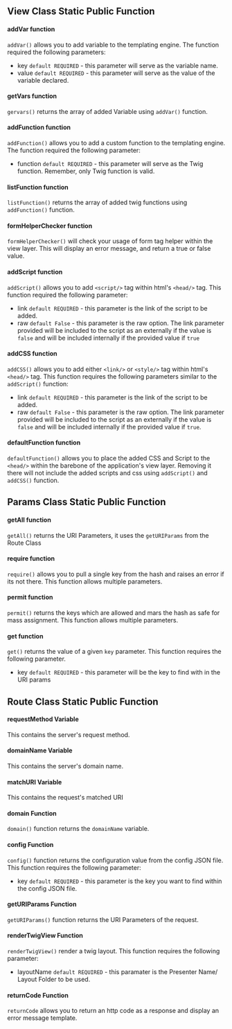 ## View Class Static Public Function
#### addVar function
``addVar()`` allows you to add variable to the templating engine. The function required the following parameters:
* key ``default REQUIRED`` - this parameter will serve as the variable name.
* value ``default REQUIRED`` - this parameter will serve as the value of the variable declared.

#### getVars function
``gervars()`` returns the array of added Variable using ``addVar()``  function.

#### addFunction function
``addFunction()`` allows you to add a custom function to the templating engine. The function required the following parameter:
* function ``default REQUIRED`` - this parameter will serve as the Twig function. Remember, only Twig function is valid.

#### listFunction function
``listFunction()`` returns the array of added twig functions using ``addFunction()`` function.

#### formHelperChecker function
``formHelperChecker()`` will check your usage of form tag helper within the view layer. This will display an error message, and return a true or false value.

#### addScript function
``addScript()`` allows you to add ``<script/>`` tag within html's ``<head/>`` tag. This function required the following parameter:
* link ``default REQUIRED`` - this parameter is the link of the script to be added. 
* raw ``default False`` - this parameter is the raw option. The link parameter provided will be included to the script as an externally if the value is ``false`` and will be included internally if the provided value if ``true``

#### addCSS function
``addCSS()`` allows you to add either ``<link/>`` or ``<style/>`` tag within html's ``<head/>``  tag. This function requires the following parameters similar to the ``addScript()`` function:
* link ``default REQUIRED`` - this parameter is the link of the script to be added. 
* raw ``default False`` - this parameter is the raw option. The link parameter provided will be included to the script as an externally if the value is ``false`` and will be included internally if the provided value if ``true``.

#### defaultFunction function
``defaultFunction()`` allows you to place the added CSS and Script to the ``<head/>`` within the barebone of the application's view layer. Removing it there will not include the added scripts and css using ``addScript()`` and ``addCSS()`` function.

## Params Class Static Public Function
#### getAll function
``getAll()`` returns the URI Parameters, it uses the ``getURIParams`` from the Route Class 

#### require function
``require()`` allows you to pull a single key from the hash and raises an error if its not there. This function allows multiple parameters.

#### permit function
``permit()`` returns the keys which are allowed and mars the hash as safe for mass assignment. This function allows multiple parameters.

#### get function
``get()`` returns the value of a given ``key`` parameter. This function requires the following parameter.
* key ``default REQUIRED`` - this parameter will be the key to find with in the URI params

## Route Class Static Public Function
#### requestMethod Variable
This contains the server's request method.

#### domainName Variable
This contains the server's domain name.

#### matchURI Variable
This contains the request's matched URI

#### domain Function
``domain()`` function returns the ``domainName`` variable.

#### config Function
``config()`` function returns the configuration value from the config JSON file. This function requires the following parameter:
* key ``default REQUIRED`` - this parameter is the key you want to find within the config JSON file.

#### getURIParams Function
``getURIParams()`` function returns the URI Parameters of the request.

#### renderTwigView Function
``renderTwigView()`` render a twig layout. This function requires the following parameter:
* layoutName ``default REQUIRED`` - this paramater is the Presenter Name/ Layout Folder to be used.

#### returnCode Function
``returnCode`` allows you to return an http code as a response and display an error message template.

